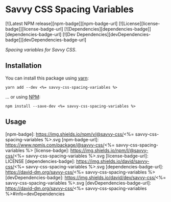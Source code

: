 # Savvy CSS Spacing Variables

[![Latest NPM release][npm-badge]][npm-badge-url]
[![License][license-badge]][license-badge-url]
[![Dependencies][dependencies-badge]][dependencies-badge-url]
[![Dev Dependencies][devDependencies-badge]][devDependencies-badge-url]

_Spacing variables for Savvy CSS_.

## Installation

You can install this package using [yarn](https://yarnpkg.com/en/docs/install):

```shell
yarn add --dev <%= savvy-css-spacing-variables %>
```

... or using [NPM](https://docs.npmjs.com/getting-started/installing-node):

```shell
npm install --save-dev <%= savvy-css-spacing-variables %>
```

## Usage


[npm-badge]: https://img.shields.io/npm/v/@savvy-css/<%= savvy-css-spacing-variables %>.svg
[npm-badge-url]: https://www.npmjs.com/package/@savvy-css/<%= savvy-css-spacing-variables %>
[license-badge]: https://img.shields.io/npm/l/@savvy-css/<%= savvy-css-spacing-variables %>.svg
[license-badge-url]: LICENSE
[dependencies-badge]: https://img.shields.io/david/savvy-css/<%= savvy-css-spacing-variables %>.svg
[dependencies-badge-url]: https://david-dm.org/savvy-css/<%= savvy-css-spacing-variables %>
[devDependencies-badge]: https://img.shields.io/david/dev/savvy-css/<%= savvy-css-spacing-variables %>.svg
[devDependencies-badge-url]: https://david-dm.org/savvy-css/<%= savvy-css-spacing-variables %>#info=devDependencies

